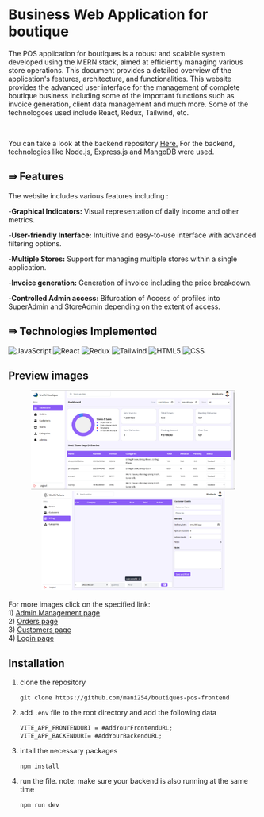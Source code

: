 # Business Web Application for boutique
<p>The POS application for boutiques is a robust and scalable system developed using the MERN stack, aimed at efficiently managing various store operations. This document provides a detailed overview of the application's features, architecture, and functionalities. This website provides the advanced user interface for the management of complete boutique business including some of the important functions such as invoice generation, client data management and much more. Some of the technologoes used include React, Redux, Tailwind, etc.</p><br>
<p>You can take a look at the backend repository <a href="https://github.com/mani254/boutique-pos-backend">Here.</a> For the backend, technologies like Node.js, Express.js and MangoDB were used. </p>

## ⇛ Features
The website includes various features including :<br>

-**Graphical Indicators:** Visual representation of daily income and other metrics.<br>

-**User-friendly Interface:** Intuitive and easy-to-use interface with advanced filtering options.<br>

-**Multiple Stores:** Support for managing multiple stores within a single application.<br>

-**Invoice generation:** Generation of invoice including the price breakdown.<br>

-**Controlled Admin access:** Bifurcation of Access of profiles into SuperAdmin and StoreAdmin depending on the extent of access.<br>

## ⇛ Technologies Implemented
![JavaScript](https://img.shields.io/badge/javascript-%23323330.svg?style=for-the-badge&logo=javascript&logoColor=%23F7DF1E) ![React](https://img.shields.io/badge/react-%2320232a.svg?style=for-the-badge&logo=react&logoColor=%2361DAFB) ![Redux](https://img.shields.io/badge/Redux-593D88?style=for-the-badge&logo=redux&logoColor=white) ![Tailwind](https://img.shields.io/badge/Tailwind_CSS-38B2AC?style=for-the-badge&logo=tailwind-css&logoColor=white) ![HTML5](https://img.shields.io/badge/html5-%23E34F26.svg?style=for-the-badge&logo=html5&logoColor=white) ![CSS](https://img.shields.io/badge/CSS3-1572B6?style=for-the-badge&logo=css3&logoColor=white)

## Preview images
<div align="center">
  <img src="demo/sample-images/dashboard.png" alt="Screenshot 1" height="200"/>
  <img src="demo/sample-images/billing.png" alt="Screenshot 2" height= "200"/>
</div><br>
For more images click on the specified link:<br>
1) <a href="https://github.com/mani254/boutique-pos-frontend/blob/main/demo/sample-images/AdminsManagement.png" target="blank">Admin Management page</a><br>
2) <a href="https://github.com/mani254/boutique-pos-frontend/blob/main/demo/sample-images/orders.png" target="blank">Orders page</a><br>
3) <a href="https://github.com/mani254/boutique-pos-frontend/blob/main/demo/sample-images/customers.png" target="blank">Customers page</a><br>
4) <a href="https://github.com/mani254/boutique-pos-frontend/blob/main/demo/sample-images/loginpage.png" target="blank">Login page</a><br>

## Installation
1) clone the repository
   ```
   git clone https://github.com/mani254/boutiques-pos-frontend
   ```
2) add `.env` file to the root directory and add the following data
   ```
   VITE_APP_FRONTENDURI = #AddYourFrontendURL;
   VITE_APP_BACKENDURI= #AddYourBackendURL;
   ```
3) intall the necessary packages
   ```
   npm install
   ```
4) run the file. note: make sure your backend is also running at the same time
   ```
   npm run dev 
   ```


